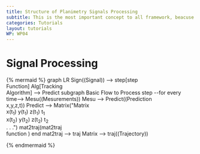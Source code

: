 ```yaml
---
title: Structure of Planimetry Signals Processing
subtitle: This is the most important concept to all framework, beacuse en this module explain 
categories: Tutorials
layout: tutorials
WP: WP04
---
```


# Signal Processing

{% mermaid %}
graph LR
    Sign((Signal)) -->  step[step </br> Function] 
    Alg[Tracking </br> Algorithm] --> Predict
    subgraph Basic Flow to Process 
        step --for every time--> Mesu((Mesurements))
        Mesu --> Predict((Prediction </br> x,y,z,t))
        Predict --> Matrix("Matrix  </br> x(t<sub>1</sub>) y(t<sub>1</sub>) z(t<sub>1</sub>) t<sub>1</sub> </br> x(t<sub>2</sub>) y(t<sub>2</sub>) z(t<sub>2</sub>) t<sub>2</sub>  </br> . . .") 
        mat2traj(mat2traj </br> function )
    end
    mat2traj --> traj
    Matrix --> traj((Trajectory))

{% endmermaid %}